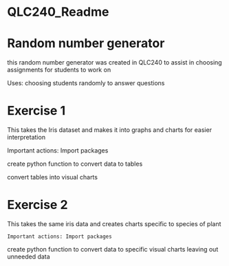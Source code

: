 # QLC240_Readme

# Random number generator
this random number generator was created in QLC240 to assist in choosing assignments for students to work on

Uses: 
choosing students randomly to answer questions

# Exercise 1 
This takes the Iris dataset and makes it into graphs and charts for easier interpretation

  Important actions: Import packages

  create python function to convert data to tables
                   
  convert tables into visual charts

# Exercise 2
This takes the same iris data and creates charts specific to species of plant

    Important actions: Import packages

  create python function to convert data to specific visual charts leaving out unneeded data
